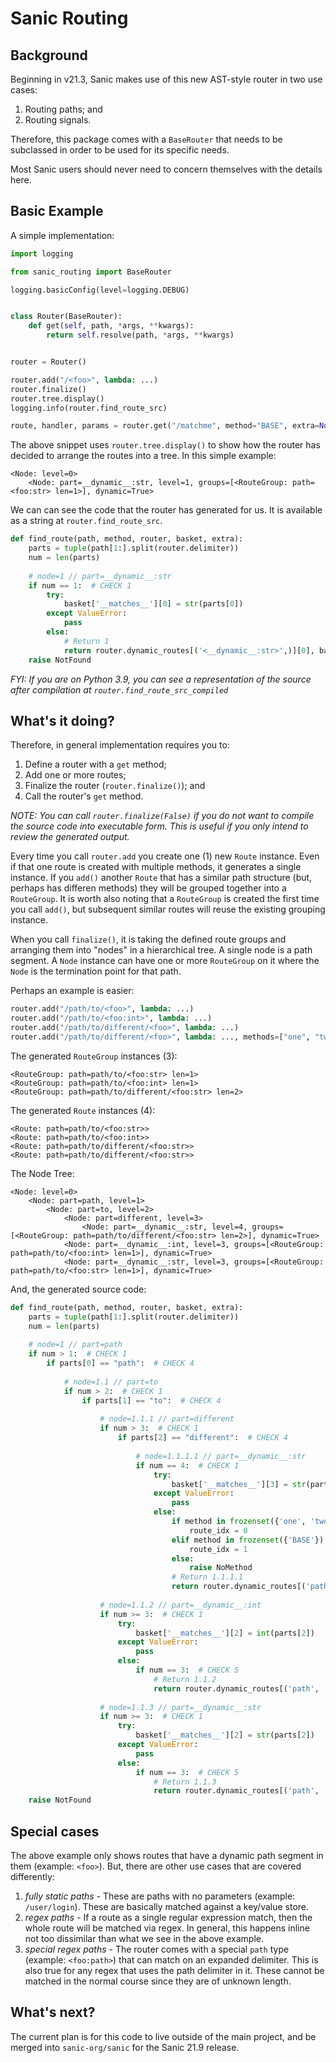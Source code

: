 # Sanic Routing

## Background

Beginning in v21.3, Sanic makes use of this new AST-style router in two use cases:

1. Routing paths; and
2. Routing signals.

Therefore, this package comes with a `BaseRouter` that needs to be subclassed in order to be used for its specific needs. 

Most Sanic users should never need to concern themselves with the details here.

## Basic Example

A simple implementation:

```python
import logging

from sanic_routing import BaseRouter

logging.basicConfig(level=logging.DEBUG)


class Router(BaseRouter):
    def get(self, path, *args, **kwargs):
        return self.resolve(path, *args, **kwargs)


router = Router()

router.add("/<foo>", lambda: ...)
router.finalize()
router.tree.display()
logging.info(router.find_route_src)

route, handler, params = router.get("/matchme", method="BASE", extra=None)
```

The above snippet uses `router.tree.display()` to show how the router has decided to arrange the routes into a tree. In this simple example:

```
<Node: level=0>
    <Node: part=__dynamic__:str, level=1, groups=[<RouteGroup: path=<foo:str> len=1>], dynamic=True>
```

We can can see the code that the router has generated for us. It is available as a string at `router.find_route_src`.

```python
def find_route(path, method, router, basket, extra):
    parts = tuple(path[1:].split(router.delimiter))
    num = len(parts)
    
    # node=1 // part=__dynamic__:str
    if num == 1:  # CHECK 1
        try:
            basket['__matches__'][0] = str(parts[0])
        except ValueError:
            pass
        else:
            # Return 1
            return router.dynamic_routes[('<__dynamic__:str>',)][0], basket
    raise NotFound
```

_FYI: If you are on Python 3.9, you can see a representation of the source after compilation at `router.find_route_src_compiled`_

## What's it doing?

Therefore, in general implementation requires you to:

1. Define a router with a `get` method;
2. Add one or more routes;
3. Finalize the router (`router.finalize()`); and
4. Call the router's `get` method.

_NOTE: You can call `router.finalize(False)` if you do not want to compile the source code into executable form. This is useful if you only intend to review the generated output._

Every time you call `router.add` you create one (1) new `Route` instance. Even if that one route is created with multiple methods, it generates a single instance. If you `add()` another `Route` that has a similar path structure (but, perhaps has differen methods) they will be grouped together into a `RouteGroup`. It is worth also noting that a `RouteGroup` is created the first time you call `add()`, but subsequent similar routes will reuse the existing grouping instance.


When you call `finalize()`, it is taking the defined route groups and arranging them into "nodes" in a hierarchical tree. A single node is a path segment. A `Node` instance can have one or more `RouteGroup` on it where the `Node` is the termination point for that path.

Perhaps an example is easier:

```python
router.add("/path/to/<foo>", lambda: ...)
router.add("/path/to/<foo:int>", lambda: ...)
router.add("/path/to/different/<foo>", lambda: ...)
router.add("/path/to/different/<foo>", lambda: ..., methods=["one", "two"])
```

The generated `RouteGroup` instances (3):

```
<RouteGroup: path=path/to/<foo:str> len=1>
<RouteGroup: path=path/to/<foo:int> len=1>
<RouteGroup: path=path/to/different/<foo:str> len=2>
```

The generated `Route` instances (4):

```
<Route: path=path/to/<foo:str>>
<Route: path=path/to/<foo:int>>
<Route: path=path/to/different/<foo:str>>
<Route: path=path/to/different/<foo:str>>
```

The Node Tree:

```
<Node: level=0>
    <Node: part=path, level=1>
        <Node: part=to, level=2>
            <Node: part=different, level=3>
                <Node: part=__dynamic__:str, level=4, groups=[<RouteGroup: path=path/to/different/<foo:str> len=2>], dynamic=True>
            <Node: part=__dynamic__:int, level=3, groups=[<RouteGroup: path=path/to/<foo:int> len=1>], dynamic=True>
            <Node: part=__dynamic__:str, level=3, groups=[<RouteGroup: path=path/to/<foo:str> len=1>], dynamic=True>
```

And, the generated source code:

```python
def find_route(path, method, router, basket, extra):
    parts = tuple(path[1:].split(router.delimiter))
    num = len(parts)
    
    # node=1 // part=path
    if num > 1:  # CHECK 1
        if parts[0] == "path":  # CHECK 4
            
            # node=1.1 // part=to
            if num > 2:  # CHECK 1
                if parts[1] == "to":  # CHECK 4
                    
                    # node=1.1.1 // part=different
                    if num > 3:  # CHECK 1
                        if parts[2] == "different":  # CHECK 4
                            
                            # node=1.1.1.1 // part=__dynamic__:str
                            if num == 4:  # CHECK 1
                                try:
                                    basket['__matches__'][3] = str(parts[3])
                                except ValueError:
                                    pass
                                else:
                                    if method in frozenset({'one', 'two'}):
                                        route_idx = 0
                                    elif method in frozenset({'BASE'}):
                                        route_idx = 1
                                    else:
                                        raise NoMethod
                                    # Return 1.1.1.1
                                    return router.dynamic_routes[('path', 'to', 'different', '<__dynamic__:str>')][route_idx], basket
                    
                    # node=1.1.2 // part=__dynamic__:int
                    if num >= 3:  # CHECK 1
                        try:
                            basket['__matches__'][2] = int(parts[2])
                        except ValueError:
                            pass
                        else:
                            if num == 3:  # CHECK 5
                                # Return 1.1.2
                                return router.dynamic_routes[('path', 'to', '<__dynamic__:int>')][0], basket
                    
                    # node=1.1.3 // part=__dynamic__:str
                    if num >= 3:  # CHECK 1
                        try:
                            basket['__matches__'][2] = str(parts[2])
                        except ValueError:
                            pass
                        else:
                            if num == 3:  # CHECK 5
                                # Return 1.1.3
                                return router.dynamic_routes[('path', 'to', '<__dynamic__:str>')][0], basket
    raise NotFound
```

## Special cases

The above example only shows routes that have a dynamic path segment in them (example: `<foo>`). But, there are other use cases that are covered differently:

1. *fully static paths* - These are paths with no parameters (example: `/user/login`). These are basically matched against a key/value store.
2. *regex paths* - If a route as a single regular expression match, then the whole route will be matched via regex. In general, this happens inline not too dissimilar than what we see in the above example.
3. *special regex paths* - The router comes with a special `path` type (example: `<foo:path>`) that can match on an expanded delimiter. This is also true for any regex that uses the path delimiter in it. These cannot be matched in the normal course since they are of unknown length.

## What's next?

The current plan is for this code to live outside of the main project, and be merged into `sanic-org/sanic` for the Sanic 21.9 release.
